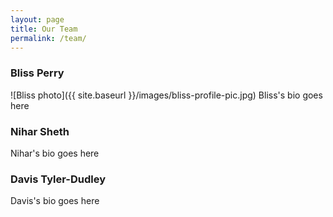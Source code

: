 ```yaml
---
layout: page
title: Our Team
permalink: /team/
---
```


### Bliss Perry

![Bliss photo]({{ site.baseurl }}/images/bliss-profile-pic.jpg)
Bliss's bio goes here

### Nihar Sheth

Nihar's bio goes here

### Davis Tyler-Dudley

Davis's bio goes here
